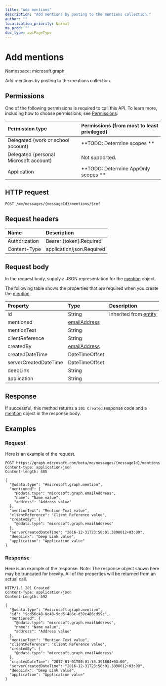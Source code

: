 ```yaml
---
title: "Add mentions"
description: "Add mentions by posting to the mentions collection."
author: ""
localization_priority: Normal
ms.prod: ""
doc_type: apiPageType
---
```


# Add mentions

Namespace: microsoft.graph

Add mentions by posting to the mentions collection.

## Permissions
One of the following permissions is required to call this API. To learn more, including how to choose permissions, see [Permissions](/concepts/permissions-reference.md).

|Permission type|Permissions (from most to least privileged)|
|:---|:---|
|Delegated (work or school account)|**TODO: Determine scopes **|
|Delegated (personal Microsoft account)|Not supported.|
|Application|**TODO: Determine AppOnly scopes **|

## HTTP request
<!-- {
  "blockType": "ignored"
}
-->
``` http
POST /me/messages/{messageId}/mentions/$ref
```

## Request headers
|Name|Description|
|:---|:---|
|Authorization|Bearer {token}.Required|
|Content-Type|application/json.Required|

## Request body
In the request body, supply a JSON representation for the [mention](../resources/mention.md) object.

The following table shows the properties that are required when you create the [mention](../resources/mention.md).

|Property|Type|Description|
|:---|:---|:---|
|id|String| Inherited from [entity](../resources/entity.md)|
|mentioned|[emailAddress](../resources/emailaddress.md)||
|mentionText|String||
|clientReference|String||
|createdBy|[emailAddress](../resources/emailaddress.md)||
|createdDateTime|DateTimeOffset||
|serverCreatedDateTime|DateTimeOffset||
|deepLink|String||
|application|String||



## Response
If successful, this method returns a `201 Created` response code and a [mention](../resources/mention.md) object in the response body.

## Examples

### Request
Here is an example of the request.
<!-- {
  "blockType": "request",
  "name": "create_mention_from_"
}
-->
``` http
POST https://graph.microsoft.com/beta/me/messages/{messageId}/mentions
Content-type: application/json
Content-length: 485

{
  "@odata.type": "#microsoft.graph.mention",
  "mentioned": {
    "@odata.type": "microsoft.graph.emailAddress",
    "name": "Name value",
    "address": "Address value"
  },
  "mentionText": "Mention Text value",
  "clientReference": "Client Reference value",
  "createdBy": {
    "@odata.type": "microsoft.graph.emailAddress"
  },
  "serverCreatedDateTime": "2016-12-31T23:58:01.3898012+03:00",
  "deepLink": "Deep Link value",
  "application": "Application value"
}
```

### Response
Here is an example of the response. Note: The response object shown here may be truncated for brevity. All of the properties will be returned from an actual call.
<!-- {
  "blockType": "response",
  "truncated": true,
  "@odata.type": "microsoft.graph.mention"
}
-->
``` http
HTTP/1.1 201 Created
Content-Type: application/json
Content-Length: 592

{
  "@odata.type": "#microsoft.graph.mention",
  "id": "9cd56c48-6c48-9cd5-486c-d59c486cd59c",
  "mentioned": {
    "@odata.type": "microsoft.graph.emailAddress",
    "name": "Name value",
    "address": "Address value"
  },
  "mentionText": "Mention Text value",
  "clientReference": "Client Reference value",
  "createdBy": {
    "@odata.type": "microsoft.graph.emailAddress"
  },
  "createdDateTime": "2017-01-01T00:01:55.391884+03:00",
  "serverCreatedDateTime": "2016-12-31T23:58:01.3898012+03:00",
  "deepLink": "Deep Link value",
  "application": "Application value"
}
```

